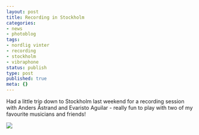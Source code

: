 ```yaml
---
layout: post
title: Recording in Stockholm
categories:
- news
- photoblog
tags:
- nordlig vinter
- recording
- stockholm
- vibraphone
status: publish
type: post
published: true
meta: {}
---
```


Had a little trip down to Stockholm last weekend for a recording session with Anders Åstrand and Evaristo Aguilar - really fun to play with two of my favourite musicians and friends!
  
      
![](/squarespace_images/static_500baf96c4aa540325612fa5_500bb0b2e4b042ea6e35b13f_500bb0b2e4b042ea6e35b352_1339168804683__img.jpg_)

